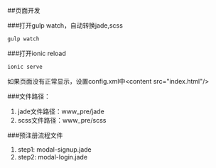 ##页面开发

###打开gulp watch，自动转换jade,scss
 
 ```bash
 gulp watch
 ```
 
###打开ionic reload

```bash
ionic serve
```

如果页面没有正常显示，设置config.xml中\<content src="index.html"/>

###文件路径：
 1. jade文件路径：www_pre/jade
 2. scss文件路径：www_pre/scss
 
###预注册流程文件
 1. step1: modal-signup.jade
 2. step2: modal-login.jade